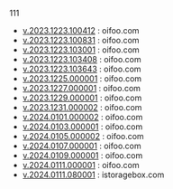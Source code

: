 111
+ [v.2023.1223.100412](https://github.com/pofoy/oifoo/releases/tag/v.2023.1223.100412) : oifoo.com
+ [v.2023.1223.100831](https://github.com/pofoy/oifoo/releases/tag/v.2023.1223.100831) : oifoo.com
+ [v.2023.1223.103001](https://github.com/pofoy/oifoo/releases/tag/v.2023.1223.103001) : oifoo.com
+ [v.2023.1223.103408](https://github.com/pofoy/oifoo/releases/tag/v.2023.1223.103408) : oifoo.com
+ [v.2023.1223.103643](https://github.com/pofoy/oifoo/releases/tag/v.2023.1223.103643) : oifoo.com
+ [v.2023.1225.000001](https://github.com/pofoy/oifoo/releases/tag/v.2023.1225.000001) : oifoo.com
+ [v.2023.1227.000001](https://github.com/pofoy/oifoo/releases/tag/v.2023.1227.000001) : oifoo.com
+ [v.2023.1229.000001](https://github.com/pofoy/oifoo/releases/tag/v.2023.1229.000001) : oifoo.com
+ [v.2023.1231.000002](https://github.com/pofoy/oifoo/releases/tag/v.2023.1231.000002) : oifoo.com
+ [v.2024.0101.000002](https://github.com/pofoy/oifoo/releases/tag/v.2024.0101.000002) : oifoo.com
+ [v.2024.0103.000001](https://github.com/pofoy/oifoo/releases/tag/v.2024.0103.000001) : oifoo.com
+ [v.2024.0105.000002](https://github.com/pofoy/oifoo/releases/tag/v.2024.0105.000002) : oifoo.com
+ [v.2024.0107.000001](https://github.com/pofoy/oifoo/releases/tag/v.2024.0107.000001) : oifoo.com
+ [v.2024.0109.000001](https://github.com/pofoy/oifoo/releases/tag/v.2024.0109.000001) : oifoo.com
+ [v.2024.0111.000001](https://github.com/pofoy/oifoo/releases/tag/v.2024.0111.000001) : oifoo.com
+ [v.2024.0111.080001](https://github.com/pofoy/oifoo/releases/tag/v.2024.0111.080001) : istoragebox.com
